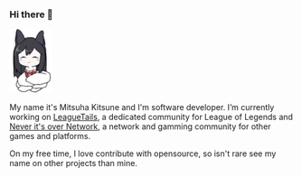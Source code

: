 ### Hi there 👋

<img src="ahri.gif">

My name it's Mitsuha Kitsune and I'm software developer.
I’m currently working on [LeagueTails](https://leaguetails.com/), a dedicated community for League of Legends and [Never it's over Network](https://neveritsover.com/), a network and gamming community for other games and platforms.

On my free time, I love contribute with opensource, so isn't rare see my name on other projects than mine.
